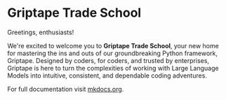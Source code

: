 # Griptape Trade School

Greetings, enthusiasts!

We're excited to welcome you to **Griptape Trade School**, your new home for mastering the ins and outs of our groundbreaking Python framework, Griptape. Designed by coders, for coders, and trusted by enterprises, Griptape is here to turn the complexities of working with Large Language Models into intuitive, consistent, and dependable coding adventures.


For full documentation visit [mkdocs.org](https://www.mkdocs.org).
